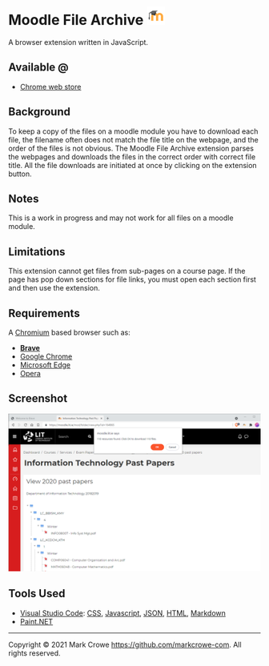 
# Moodle File Archive ![icon](./src/icons/moodle-icon-036.png)

A browser extension written in JavaScript.

## Available @

- [Chrome web store](https://chrome.google.com/webstore/detail/moodle-file-archive/difihjamhbmpnhdfomhpegbpbemfkelm)

## Background

To keep a copy of the files on a moodle module you have to download each file, the filename often does not match the file title on the webpage, and the order of the files is not obvious.  The Moodle File Archive extension parses the webpages and downloads the files in the correct order with correct file title.  All the file downloads are initiated at once by clicking on the extension button.

## Notes

This is a work in progress and may not work for all files on a moodle module.

## Limitations

This extension cannot get files from sub-pages on a course page.  If the page has pop down sections for file links, you must open each section first and then use the extension.

## Requirements

A [Chromium](https://www.chromium.org/Home) based browser such as:

- **[Brave](https://brave.com/)**
- [Google Chrome](https://www.google.com/chrome/)
- [Microsoft Edge](https://www.microsoft.com/en-us/windows/microsoft-edge)
- [Opera](https://www.opera.com/)

## Screenshot

![Sample](./docs/sample.png)

## Tools Used

- [Visual Studio Code](https://code.visualstudio.com/): [CSS](https://code.visualstudio.com/docs/languages/css), [Javascript](https://code.visualstudio.com/docs/languages/javascript), [JSON](https://code.visualstudio.com/docs/languages/json), [HTML](https://code.visualstudio.com/docs/languages/html), [Markdown](https://code.visualstudio.com/docs/languages/markdown)
- [Paint.NET](https://www.getpaint.net/)

---
Copyright &copy; 2021 Mark Crowe <https://github.com/markcrowe-com>. All rights reserved.
